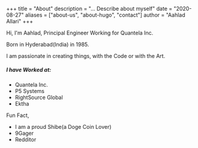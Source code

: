 +++
title = "About"
description = "... Describe about myself"
date = "2020-08-27"
aliases = ["about-us", "about-hugo", "contact"]
author = "Aahlad Allari"
+++

Hi, I'm Aahlad, Principal Engineer Working for Quantela Inc.

Born in Hyderabad(India) in 1985.

I am passionate in creating things, with the Code or with the Art.

##### I have Worked at:

* Quantela Inc.
* P5 Systems
* RightSource Global
* Ektha


Fun Fact,
* I am a proud Shibe(a Doge Coin Lover)
* 9Gager
* Redditor
